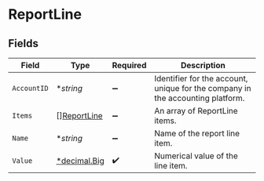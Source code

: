 # ReportLine


## Fields

| Field                                                                          | Type                                                                           | Required                                                                       | Description                                                                    |
| ------------------------------------------------------------------------------ | ------------------------------------------------------------------------------ | ------------------------------------------------------------------------------ | ------------------------------------------------------------------------------ |
| `AccountID`                                                                    | **string*                                                                      | :heavy_minus_sign:                                                             | Identifier for the account, unique for the company in the accounting platform. |
| `Items`                                                                        | [][ReportLine](../../models/shared/reportline.md)                              | :heavy_minus_sign:                                                             | An array of ReportLine items.                                                  |
| `Name`                                                                         | **string*                                                                      | :heavy_minus_sign:                                                             | Name of the report line item.                                                  |
| `Value`                                                                        | [*decimal.Big](https://pkg.go.dev/github.com/ericlagergren/decimal#Big)        | :heavy_check_mark:                                                             | Numerical value of the line item.                                              |
